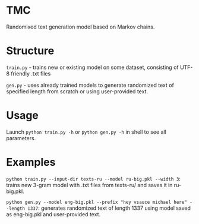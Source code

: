 # TMC
Randomixed text generation model based on Markov chains.

# Structure
`train.py` - trains new or existing model on some dataset, consisting of UTF-8 friendly .txt files

`gen.py` - uses already trained models to generate randomized text of specified length from scratch or using user-provided text.

# Usage
Launch `python train.py -h` or `python gen.py -h` in shell to see all parameters.

# Examples
`python train.py --input-dir texts-ru --model ru-big.pkl --width 3`: trains new 3-gram model with .txt files from texts-ru/ and saves it in ru-big.pkl.

`python gen.py --model eng-big.pkl --prefix "hey vsauce michael here" --length 1337`: generates randomized text of length 1337 using model saved as eng-big.pkl and user-provided text.
